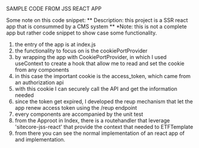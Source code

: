 SAMPLE CODE FROM JSS REACT APP

Some note on this code snippet:
** Description: this project is a SSR react app that is consummed by a CMS system **
*Note: this is not a complete app but rather code snippet to show case some functionality.

1. the entry of the app is at index.js
2. the functionality to focus on is the cookiePortProvider
3. by wrapping the app with CookiePortProvider, in which I used useContext to create a hook that allow me to read and set the cookie from any components
4. in this case the important cookie is the access_token, which came from an authorization api
5. with this cookie I can securely call the API and get the information needed
6. since the token get expired, I developed the reup mechanism that let the app renew access token using the /reup endpoint
7. every components are accompanied by the unit test
8. from the Approot in Index, there is a routehandler that leverage 'sitecore-jss-react' that provide the context that needed to ETFTemplate
9. from there you can see the normal implementation of an react app of and implementation.
